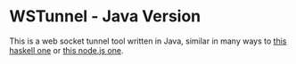 # WSTunnel - Java Version

This is a web socket tunnel tool written in Java, similar in many ways to [this haskell one](https://github.com/erebe/wstunnel) or [this node.js one](https://www.npmjs.com/package/wstunnel).



